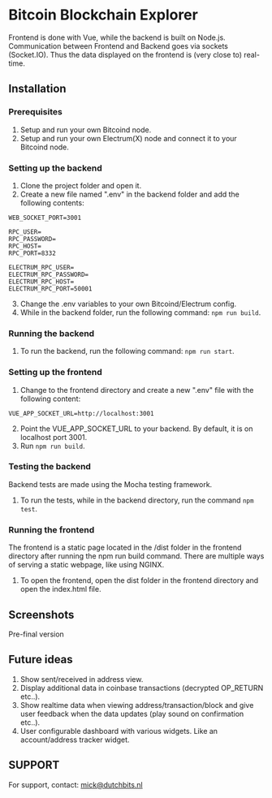 # Bitcoin Blockchain Explorer
Frontend is done with Vue, while the backend is built on Node.js. Communication between Frontend and Backend goes via sockets (Socket.IO). Thus the data displayed on the frontend is (very close to) real-time.

## Installation

### Prerequisites
1. Setup and run your own Bitcoind node.
2. Setup and run your own Electrum(X) node and connect it to your Bitcoind node.

### Setting up the backend
1. Clone the project folder and open it.
2. Create a new file named ".env" in the backend folder and add the following contents:
```dotenv
WEB_SOCKET_PORT=3001

RPC_USER=
RPC_PASSWORD=
RPC_HOST=
RPC_PORT=8332

ELECTRUM_RPC_USER=
ELECTRUM_RPC_PASSWORD=
ELECTRUM_RPC_HOST=
ELECTRUM_RPC_PORT=50001
```
3. Change the .env variables to your own Bitcoind/Electrum config.
4. While in the backend folder, run the following command: ```npm run build```.

### Running the backend
1. To run the backend, run the following command: ```npm run start```.

### Setting up the frontend
1. Change to the frontend directory and create a new ".env" file with the following content:
```dotenv
VUE_APP_SOCKET_URL=http://localhost:3001
```
2. Point the VUE_APP_SOCKET_URL to your backend. By default, it is on localhost port 3001.
3. Run ```npm run build```.

### Testing the backend
Backend tests are made using the Mocha testing framework.
1. To run the tests, while in the backend directory, run the command ```npm test```.

### Running the frontend
The frontend is a static page located in the /dist folder in the frontend directory after running the npm run build command. There are multiple ways of serving a static webpage, like using NGINX.

1. To open the frontend, open the dist folder in the frontend directory and open the index.html file.

## Screenshots

Pre-final version

## Future ideas
1. Show sent/received in address view.
2. Display additional data in coinbase transactions (decrypted OP_RETURN etc..).
3. Show realtime data when viewing address/transaction/block and give user feedback when the data updates (play sound on confirmation etc..). 
4. User configurable dashboard with various widgets. Like an account/address tracker widget.

## SUPPORT
For support, contact: mick@dutchbits.nl

